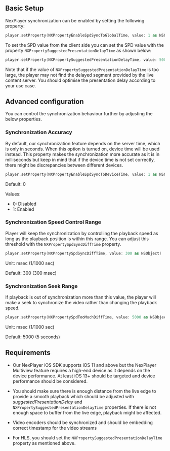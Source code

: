 ## Basic Setup

NexPlayer synchronization can be enabled by setting the following property:


```swift
player.setProperty(NXPropertyEnableSpdSyncToGlobalTime, value: 1 as NSObject)
```

To set the SPD value from the client side you can set the SPD value with the property ```NXPropertySuggestedPresentationDelayTime``` as shown below:

```swift
player.setProperty(NXPropertySuggestedPresentationDelayTime, value: 5000 as NSObject)
```

Note that if the value of ```NXPropertySuggestedPresentationDelayTime``` is too large, the player may not find the delayed segment provided by the live content server. You should optimise the presentation delay according to your use case.


## Advanced configuration

You can control the synchronization behaviour further by adjusting the below
properties.

### Synchronization Accuracy

By default, our synchronization feature depends on the server time, which is only in seconds. When this option is turned on, device time will be used instead. This property makes the synchronization more accurate as it is in milliseconds but keep in mind that if the device time is not set correctly, there might be discrepancies between different devices.

```swift
player.setProperty(NXPropertyEnableSpdSyncToDeviceTime, value: 1 as NSObject)
```

Default: 0

Values:

- 0: Disabled
- 1: Enabled


### Synchronization Speed Control Range

Player will keep the synchronization by controlling the playback speed as long as the playback position is within this range. You can adjust this threshold with the ```NXPropertySpdSyncDiffTime``` property.

```swift
player.setProperty(NXPropertySpdSyncDiffTime, value: 300 as NSObject)
```

Unit: msec (1/1000 sec)

Default: 300 (300 msec)

### Synchronization Seek Range

If playback is out of synchronization more than this value, the player will make a seek to synchronize the video rather than changing the playback speed.

```swift
player.setProperty(NXPropertySpdTooMuchDiffTime, value: 5000 as NSObject)
```

Unit: msec (1/1000 sec)

Default: 5000 (5 seconds)


## Requirements

- Our NexPlayer iOS SDK supports iOS 11 and above but the NexPlayer Multiview feature requires a high-end device as it depends on the device performance. At least iOS 13+ should be targeted and device performance should be considered.

- You should make sure there is enough distance from the live edge to provide
a smooth playback which should be adjusted with *suggestedPresentationDelay* and ```NXPropertySuggestedPresentationDelayTime``` properties. If there is not enough space to buffer from the live edge, playback might be affected.

- Video encoders should be synchronized and should be embedding correct timestamp for the  video streams

- For HLS, you should set the ```NXPropertySuggestedPresentationDelayTime``` property as mentioned above.

